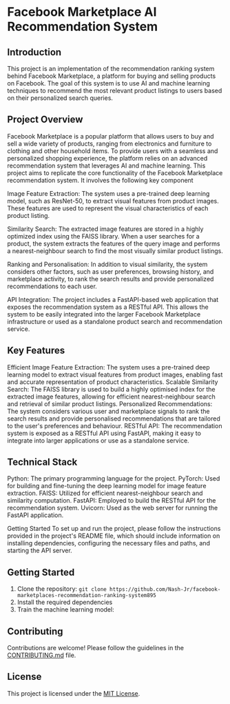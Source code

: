 # Facebook Marketplace AI Recommendation System

## Introduction
This project is an implementation of the recommendation ranking system behind Facebook Marketplace, a platform for buying and selling products on Facebook. The goal of this system is to use AI and machine learning techniques to recommend the most relevant product listings to users based on their personalized search queries.

## Project Overview

Facebook Marketplace is a popular platform that allows users to buy and sell a wide variety of products, ranging from electronics and furniture to clothing and other household items. To provide users with a seamless and personalized shopping experience, the platform relies on an advanced recommendation system that leverages AI and machine learning.
This project aims to replicate the core functionality of the Facebook Marketplace recommendation system. It involves the following key component

Image Feature Extraction: The system uses a pre-trained deep learning model, such as ResNet-50, to extract visual features from product images. These features are used to represent the visual characteristics of each product listing.

Similarity Search: The extracted image features are stored in a highly optimized index using the FAISS library. When a user searches for a product, the system extracts the features of the query image and performs a nearest-neighbour search to find the most visually similar product listings.

Ranking and Personalisation: In addition to visual similarity, the system considers other factors, such as user preferences, browsing history, and marketplace activity, to rank the search results and provide personalized recommendations to each user.

API Integration: The project includes a FastAPI-based web application that exposes the recommendation system as a RESTful API. This allows the system to be easily integrated into the larger Facebook Marketplace infrastructure or used as a standalone product search and recommendation service.

## Key Features

Efficient Image Feature Extraction: The system uses a pre-trained deep learning model to extract visual features from product images, enabling fast and accurate representation of product characteristics.
Scalable Similarity Search: The FAISS library is used to build a highly optimised index for the extracted image features, allowing for efficient nearest-neighbour search and retrieval of similar product listings.
Personalized Recommendations: The system considers various user and marketplace signals to rank the search results and provide personalised recommendations that are tailored to the user's preferences and behaviour.
RESTful API: The recommendation system is exposed as a RESTful API using FastAPI, making it easy to integrate into larger applications or use as a standalone service.

## Technical Stack

Python: The primary programming language for the project.
PyTorch: Used for building and fine-tuning the deep learning model for image feature extraction.
FAISS: Utilized for efficient nearest-neighbour search and similarity computation.
FastAPI: Employed to build the RESTful API for the recommendation system.
Uvicorn: Used as the web server for running the FastAPI application.

Getting Started
To set up and run the project, please follow the instructions provided in the project's README file, which should include information on installing dependencies, configuring the necessary files and paths, and starting the API server.
## Getting Started

1. Clone the repository: `git clone https://github.com/Nash-Jr/facebook-marketplaces-recommendation-ranking-system895`
2. Install the required dependencies
4. Train the machine learning model:


## Contributing

Contributions are welcome! Please follow the guidelines in the [CONTRIBUTING.md](CONTRIBUTING.md) file.

## License

This project is licensed under the [MIT License](LICENSE).


